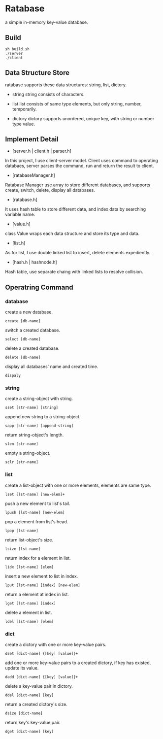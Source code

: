 # Ratabase

a simple in-memory key-value database.

## Build

```
sh build.sh
./server
./client
```

## Data Structure Store

ratabase supports these data structures: string, list, dictory.

- string
string consists of characters.

- list
list consists of same type elements, but only string, number, temporarily.

- dictory
dictory supports unordered, unique key, with string or number type value.

## Implement Detail

- [server.h | client.h | parser.h]

In this project, I use client-server model. Client uses command to operating databaes, server parses the command, run and return the result to client.

- [ratabaseManager.h]

Ratabase Manager use array to store different databases, and supports create, switch, delete, display all databases.

- [ratabase.h]

It uses hash table to store different data, and index data by searching variable name.

- [value.h]

class Value wraps each data structure and store its type and data.

- [list.h]

As for list, I use double linked list to insert, delete elements expediently.

- [hash.h | hashnode.h]

Hash table, use separate chaing with linked lists to resolve collision.

## Operatring Command

### database

create a new database.
```
create [db-name]
```

switch a created database.
```
select [db-name]
```

delete a created database.
```
delete [db-name]
```

display all databases' name and created time.
```
dispaly
```

### string

create a string-object with string.
```
sset [str-name] [string]
```

append new string to a string-object.
```
sapp [str-name] [append-string]
```

return string-object's length.
```
slen [str-name]
```

empty a string-object.
```
sclr [str-name]
```

### list

create a list-object with one or more elements, elements are same type.
```
lset [lst-name] [new-elem]+
```

push a new element to list's tail.
```
lpush [lst-name] [new-elem]
```

pop a element from list's head.
```
lpop [lst-name]
```

return list-object's size.
```
lsize [lst-name]
```

return index for a element in list.
```
lidx [lst-name] [elem]
```

insert a new element to list in index.
```
lput [lst-name] [index] [new-elem]
```

return a element at index in list.
```
lget [lst-name] [index]
```

delete a element in list.
```
ldel [lst-name] [elem]
```

### dict

create a dictory with one or more key-value pairs.
```
dset [dict-name] {[key] [value]}+
```

add one or more key-value pairs to a created dictory, if key has existed, update its value.
```
dadd [dict-name] {[key] [value]}+
```

delete a key-value pair in dictory.
```
ddel [dict-name] [key]
```

return a created dictory's size.
```
dsize [dict-name]
```

return key's key-value pair.
```
dget [dict-name] [key]
```
